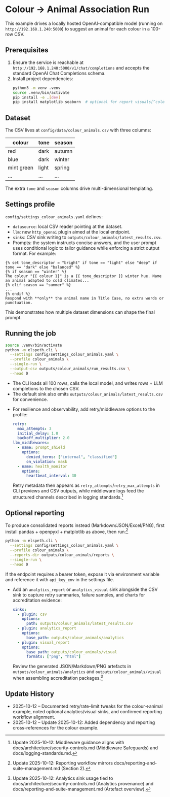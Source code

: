 # Colour → Animal Association Run

This example drives a locally hosted OpenAI-compatible model (running on `http://192.168.1.240:5000`) to suggest an animal for each colour in a 100-row CSV.

## Prerequisites

1. Ensure the service is reachable at `http://192.168.1.240:5000/v1/chat/completions` and accepts the standard OpenAI Chat Completions schema.
2. Install project dependencies:
   ```bash
   python3 -m venv .venv
   source .venv/bin/activate
   pip install -e .[dev]
   pip install matplotlib seaborn  # optional for report visuals[^colour-visual-deps-2025-10-12]
   ```

## Dataset

The CSV lives at `config/data/colour_animals.csv` with three columns:

| colour        | tone   | season |
|---------------|--------|--------|
| red           | dark   | autumn |
| blue          | dark   | winter |
| mint green    | light  | spring |
| …             | …      | …      |

The extra `tone` and `season` columns drive multi-dimensional templating.

## Settings profile

`config/settings_colour_animals.yaml` defines:
- `datasource`: local CSV reader pointing at the dataset.
- `llm`: new `http_openai` plugin aimed at the local endpoint.
- `sinks`: CSV sink writing to `outputs/colour_animals/latest_results.csv`.
 - Prompts: the system instructs concise answers, and the user prompt uses conditional logic to tailor guidance while enforcing a strict output format. For example:

  ```jinja2
  {% set tone_descriptor = "bright" if tone == "light" else "deep" if tone == "dark" else "balanced" %}
  {% if season == "winter" %}
  The colour "{{ colour }}" is a {{ tone_descriptor }} winter hue. Name an animal adapted to cold climates...
  {% elif season == "summer" %}
  ...
  {% endif %}
  Respond with **only** the animal name in Title Case, no extra words or punctuation.
  ```

  This demonstrates how multiple dataset dimensions can shape the final prompt.

## Running the job

```bash
source .venv/bin/activate
python -m elspeth.cli \
  --settings config/settings_colour_animals.yaml \
  --profile colour_animals \
  --single-run \
  --output-csv outputs/colour_animals/run_results.csv \
  --head 0
```

- The CLI loads all 100 rows, calls the local model, and writes rows + LLM completions to the chosen CSV.
- The default sink also emits `outputs/colour_animals/latest_results.csv` for convenience.
<!-- UPDATE 2025-10-12: To observe retry metadata, set `retry.max_attempts` within `config/settings_colour_animals.yaml`; CLI previews surface `retry_attempts` columns generated by `src/elspeth/cli.py:103`. -->
- For resilience and observability, add retry/middleware options to the profile:
  ```yaml
  retry:
    max_attempts: 3
    initial_delay: 1.0
    backoff_multiplier: 2.0
  llm_middlewares:
    - name: prompt_shield
      options:
        denied_terms: ["internal", "classified"]
        on_violation: mask
    - name: health_monitor
      options:
        heartbeat_interval: 30
  ```
  Retry metadata then appears as `retry_attempts`/`retry_max_attempts` in CLI previews and CSV outputs, while middleware logs feed the structured channels described in logging standards.[^colour-middleware-2025-10-12]

## Optional reporting

To produce consolidated reports instead (Markdown/JSON/Excel/PNG), first install pandas + openpyxl + matplotlib as above, then run:[^colour-reporting-2025-10-12]

```bash
python -m elspeth.cli \
  --settings config/settings_colour_animals.yaml \
  --profile colour_animals \
  --reports-dir outputs/colour_animals/reports \
  --single-run \
  --head 0
```

If the endpoint requires a bearer token, expose it via environment variable and reference it with `api_key_env` in the settings file.
<!-- UPDATE 2025-10-12: Consider adding a `rate_limiter` definition if the local gateway enforces quotas; the Azure-compatible `adaptive` limiter is available via `src/elspeth/core/controls/registry.py:45`. -->
<!-- UPDATE 2025-10-12: Enable the `analytics_visual` sink (install via `pip install -e .[analytics-visual]`) to generate PNG/HTML charts alongside CSV outputs when comparing colour responses. -->
- Add an `analytics_report` or `analytics_visual` sink alongside the CSV sink to capture retry summaries, failure samples, and charts for accreditation evidence:
  ```yaml
  sinks:
    - plugin: csv
      options:
        path: outputs/colour_animals/latest_results.csv
    - plugin: analytics_report
      options:
        base_path: outputs/colour_animals/analytics
    - plugin: visual_report
      options:
        base_path: outputs/colour_animals/visual
        formats: ["png", "html"]
  ```
  Review the generated JSON/Markdown/PNG artefacts in `outputs/colour_animals/analytics` and `outputs/colour_animals/visual` when assembling accreditation packages.[^colour-analytics-2025-10-12]

## Update History
- 2025-10-12 – Documented retry/rate-limit tweaks for the colour→animal example, noted optional analytics/visual sinks, and confirmed reporting workflow alignment.
- 2025-10-12 – Update 2025-10-12: Added dependency and reporting cross-references for the colour example.

[^colour-visual-deps-2025-10-12]: Update 2025-10-12: Visual dependencies correspond to docs/architecture/dependency-analysis.md (Optional Extras).
[^colour-reporting-2025-10-12]: Update 2025-10-12: Reporting workflow mirrors docs/reporting-and-suite-management.md (Section 2).
[^colour-middleware-2025-10-12]: Update 2025-10-12: Middleware guidance aligns with docs/architecture/security-controls.md (Middleware Safeguards) and docs/logging-standards.md.
[^colour-analytics-2025-10-12]: Update 2025-10-12: Analytics sink usage tied to docs/architecture/security-controls.md (Analytics provenance) and docs/reporting-and-suite-management.md (Artefact overview).

